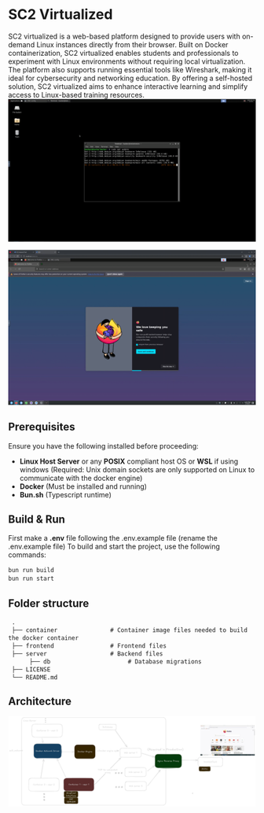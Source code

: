 # SC2 Virtualized
SC2 virtualized is a web-based platform designed to provide users with on-demand Linux instances directly from their browser. Built on Docker containerization, SC2 virtualized enables students and professionals to experiment with Linux environments without requiring local virtualization. The platform also supports running essential tools like Wireshark, making it ideal for cybersecurity and networking education. By offering a self-hosted solution, SC2 virtualized aims to enhance interactive learning and simplify access to Linux-based training resources.
![alt text](docs/assets/screeshot-1.png)

![alt text](docs/assets/screenshot-2.png)

## Prerequisites

Ensure you have the following installed before proceeding:

- **Linux Host Server** or any **POSIX** compliant host OS or **WSL** if using windows (Required: Unix domain sockets are only supported on Linux to communicate with the docker engine)
- **Docker** (Must be installed and running)
- **Bun.sh** (Typescript runtime)

## Build & Run

First make a **.env** file following the .env.example file (rename the .env.example file)
To build and start the project, use the following commands:


```sh
bun run build
bun run start
```


## Folder structure
   
     .
     ├── container               # Container image files needed to build the docker container 
     ├── frontend                # Frontend files
     ├── server                  # Backend files
          ├── db                      # Database migrations
     ├── LICENSE  
     └── README.md 
   
## Architecture
![alt text](docs/assets/arch.png)
